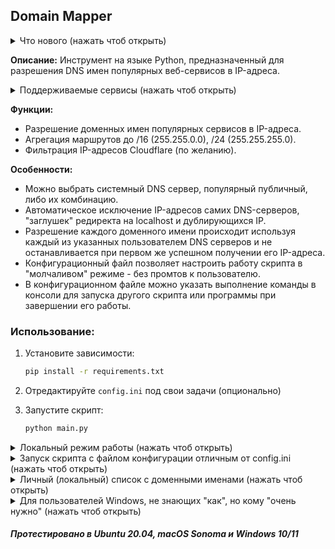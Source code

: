 ## Domain Mapper
<details>
  <summary>Что нового (нажать чтоб открыть)</summary>

- Режим работы с личными (локальными) `platformdb` и `dnsdb`. 
- Вспомагательные [утилиты](https://github.com/Ground-Zerro/DomainMapper/tree/main/utilities) для поиска субдоменов.
- Добавлен сервис Twitch. [Запрос @shevernitskiy](https://github.com/Ground-Zerro/DomainMapper/issues/31)
- Добавлен Yandex DNS сервер. [Запрос @Noksa](https://github.com/Ground-Zerro/DomainMapper/issues/26)
- Опция в config.ini: Отключить отображение сведений о загруженой конфигурации.
- Кастомное имя конфигурационного файла. [Запрос @Noksa](https://github.com/Ground-Zerro/DomainMapper/issues/25)
- Добавлен сервис Github Copilot. [Запрос @aspirisen](https://github.com/Ground-Zerro/DomainMapper/issues/23)
- Keenetic CLI формат сохранения. [Запрос @vchikalkin](https://github.com/Ground-Zerro/DomainMapper/pull/20)
- Wireguard формат сохранения. [Запрос @sanikroot](https://github.com/Ground-Zerro/DomainMapper/issues/18)
- Агрегация маршрутов до /24, /16. [Запрос @sergeeximius](https://github.com/Ground-Zerro/DomainMapper/issues/8)
- OVPN формат сохранения. [Запрос @SonyLo](https://github.com/Ground-Zerro/DomainMapper/pull/13)
- Mikrotik формат сохранения. [Запрос @Shaman2010](https://github.com/Ground-Zerro/DomainMapper/pull/9)

</details>

**Описание:** Инструмент на языке Python, предназначенный для разрешения DNS имен популярных веб-сервисов в IP-адреса.


<details>
  <summary>Поддерживаемые сервисы (нажать чтоб открыть)</summary>

- [Antifilter - community edition](https://community.antifilter.download/)
- Youtube
- Facebook
- Openai
- Tik-Tok
- Instagram
- Twitter
- Netflix
- Bing
- Adobe
- Apple
- Google
- Torrent Truckers
- Search engines
- [Github сopilot](https://github.com/features/copilot)
- Twitch
- Личный список

</details>


**Функции:**
- Разрешение доменных имен популярных сервисов в IP-адреса.
- Агрегация маршрутов до /16 (255.255.0.0), /24 (255.255.255.0).
- Фильтрация IP-адресов Cloudflare (по желанию).


**Особенности:**
- Можно выбрать системный DNS сервер, популярный публичный, либо их комбинацию.
- Автоматическое исключение IP-адресов самих DNS-серверов, "заглушек" редиректа на localhost и дублирующихся IP.
- Разрешение каждого доменного имени происходит используя каждый из указанных пользователем DNS серверов и не останавливается при первом же успешном получении его IP-адреса.
- Конфигурационный файл позволяет настроить работу скрипта в "молчаливом" режиме - без промтов к пользователю.
- В конфигурационном файле можно указать выполнение команды в консоли для запуска другого скрипта или программы при завершении его работы.


###  Использование:

1. Установите зависимости:

   ```bash
   pip install -r requirements.txt
   ```
2. Отредактируйте `config.ini` под свои задачи (опционально)

4. Запустите скрипт:

   ```bash
   python main.py
   ```


<details>
  <summary>Локальный режим работы (нажать чтоб открыть)</summary>

В этом режиме списки DNS серверов и сервисов будут загружены из локальных файлов в папке со скриптом, а не из сети.

Включить загрузку списка сервисов из локального файла `platformdb` - указать `localplatform = yes` в config.ini.
- Формат файла `platformdb`: Название сервиса двоеточие путь к локальному файлу.
Пример:
```
Torrent Truckers: platforms/dns-ttruckers.lst
Search engines: dns-search-engines.txt
Twitch: platforms/dns-twitch.txt
```

Включить загрузку списка DNS серверов из локального файла `dnsdb` - указать `localplatform = yes` в config.ini.
- Формат файла `dnsdb`: Название DNS сервера двоеточие IP-адрес пробел IP-адрес.
Пример:
```
CleanBrowsing: 185.228.168.9 185.228.169.9
Alternate DNS: 76.76.19.19 76.223.122.150
AdGuard DNS: 94.140.14.14 94.140.15.15
```

Обратите внимание, что при использовании этого режима названия сервисов и нумерация DNS серверов в config.ini должны соответствовать указанными вами в platformdb и dnsdb файлах.
-

- Формат файла с доменными именами: один домен на одну строку.
Пример:
```
ab.chatgpt.com
api.openai.com
arena.openai.com
```
Указание URL вместо доменного имени (например `ab.chatgpt.com/login` вместо `ab.chatgpt.com` и т.п.) приведет к ошибке.
</details>


<details>
  <summary>Запуск скрипта с файлом конфигурации отличным от config.ini (нажать чтоб открыть)</summary>

- Можно передавать путь к конфигурационному файлу при запуске скрипта с помощью опции `-c` (или `--config`). Если параметр не указан, по умолчанию будет использоваться файл `config.ini`.

Пример использования: `main.py -с myconfig.ini` или `python main.py -с config2.ini` или `main.py -с srv5.ini` и т.п.
</details>


<details>
  <summary>Личный (локальный) список с доменными именами (нажать чтоб открыть)</summary>

- Создать файл "custom-dns-list.txt", записать в него доменные имена и положить рядом со скриптом.  Список будет подхвачен при запуске и отображен в меню как "Custom DNS list".

- Пример файла "custom-dns-list.txt":
```
ab.chatgpt.com
api.openai.com
arena.openai.com
```
Указание URL вместо доменного имени (например `ab.chatgpt.com/login` вместо `ab.chatgpt.com` и т.п.) приведет к ошибке.
</details>


<details>
  <summary>Для пользователей Windows, не знающих "как", но кому "очень нужно" (нажать чтоб открыть)</summary>

- Загляните в директорию "Windows" репозитория.
</details>


##### Протестировано в Ubuntu 20.04, macOS Sonoma и Windows 10/11
